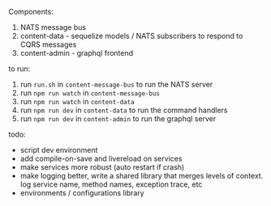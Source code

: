 Components:

1. NATS message bus
2. content-data - sequelize models / NATS subscribers to respond to CQRS messages
3. content-admin - graphql frontend

to run:
1. run `run.sh` in `content-message-bus` to run the NATS server
2. run `npm run watch` in `content-message-bus` 
3. run `npm run watch` in `content-data`
4. run `npm run dev` in `content-data` to run the command handlers
5. run `npm run dev` in `content-admin` to run the graphql server


todo:
* script dev environment
* add compile-on-save and livereload on services
* make services more robust (auto restart if crash)
* make logging better, write a shared library that merges levels of context. log service name, method names, exception trace, etc
* environments / configurations library